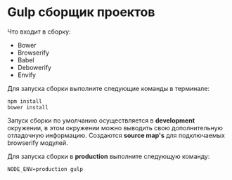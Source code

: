 # Gulp сборщик проектов

Что входит в сборку:
* Bower
* Browserify
* Babel
* Debowerify
* Envify

Для запуска сборки выполните следующие команды в терминале:

```
npm install
bower install
```

Запуск сборки по умолчанию осуществляется в **development** окружении, в этом окружении можно выводить свою дополнительную отладочную информацию. 
Создаются **source map's** для подключаемых browserify модулей.

Для запуска сборки в **production** выполните следующую команду:

```
NODE_ENV=production gulp
```